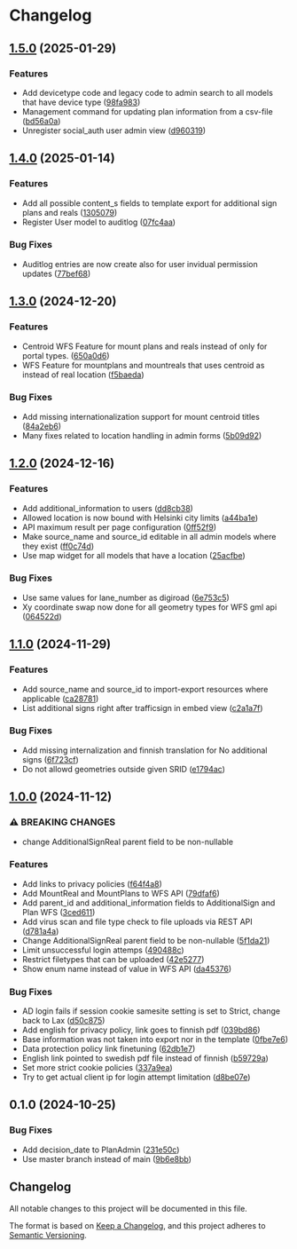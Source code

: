 # Changelog

## [1.5.0](https://github.com/City-of-Helsinki/city-infrastructure-platform/compare/city-infrastructure-platform-v1.4.0...city-infrastructure-platform-v1.5.0) (2025-01-29)


### Features

* Add devicetype code and legacy code to admin search to all models that have device type ([98fa983](https://github.com/City-of-Helsinki/city-infrastructure-platform/commit/98fa98349903f083be07880dfaa9558e1c8cd02d))
* Management command for updating plan information from a csv-file ([bd56a0a](https://github.com/City-of-Helsinki/city-infrastructure-platform/commit/bd56a0ab15c196a01fee6d87408576eacfbeb88d))
* Unregister social_auth user admin view ([d960319](https://github.com/City-of-Helsinki/city-infrastructure-platform/commit/d9603195fd8cd909cf7d38def71f0981b520eab5))

## [1.4.0](https://github.com/City-of-Helsinki/city-infrastructure-platform/compare/city-infrastructure-platform-v1.3.0...city-infrastructure-platform-v1.4.0) (2025-01-14)


### Features

* Add all possible content_s fields to template export for additional sign plans and reals ([1305079](https://github.com/City-of-Helsinki/city-infrastructure-platform/commit/1305079e7906ddf6bde90416de819ad287a50718))
* Register User model to auditlog ([07fc4aa](https://github.com/City-of-Helsinki/city-infrastructure-platform/commit/07fc4aa41349b1ebe180267aadf109758e5aeb0a))


### Bug Fixes

* Auditlog entries are now create also for user invidual permission updates ([77bef68](https://github.com/City-of-Helsinki/city-infrastructure-platform/commit/77bef6887477e10df5fcf2d93c74cddaa2486547))

## [1.3.0](https://github.com/City-of-Helsinki/city-infrastructure-platform/compare/city-infrastructure-platform-v1.2.0...city-infrastructure-platform-v1.3.0) (2024-12-20)


### Features

* Centroid WFS Feature for mount plans and reals instead of only for portal types. ([650a0d6](https://github.com/City-of-Helsinki/city-infrastructure-platform/commit/650a0d69b588990291112f893dd58c36975bc1ad))
* WFS Feature for mountplans and mountreals that uses centroid as instead of real location ([f5baeda](https://github.com/City-of-Helsinki/city-infrastructure-platform/commit/f5baedadd976edc0b5ee092d08ca34dc065b47c3))


### Bug Fixes

* Add missing internationalization support for mount centroid titles ([84a2eb6](https://github.com/City-of-Helsinki/city-infrastructure-platform/commit/84a2eb612617e0ba7b2921399a7c3ebf4f4f952f))
* Many fixes related to location handling in admin forms ([5b09d92](https://github.com/City-of-Helsinki/city-infrastructure-platform/commit/5b09d92b8d5736582a57cd2d79b772c563b28db8))

## [1.2.0](https://github.com/City-of-Helsinki/city-infrastructure-platform/compare/city-infrastructure-platform-v1.1.0...city-infrastructure-platform-v1.2.0) (2024-12-16)


### Features

* Add additional_information to users ([dd8cb38](https://github.com/City-of-Helsinki/city-infrastructure-platform/commit/dd8cb3812e46be86de899cf6ac62857409bd55f8))
* Allowed location is now bound with Helsinki city limits ([a44ba1e](https://github.com/City-of-Helsinki/city-infrastructure-platform/commit/a44ba1e84a571228861749eec0ec3e9647abea8b))
* API maximum result per page configuration ([0ff52f9](https://github.com/City-of-Helsinki/city-infrastructure-platform/commit/0ff52f939ce8c44e5bac174ff5067101362a90bf))
* Make source_name and source_id editable in all admin models where they exist ([ff0c74d](https://github.com/City-of-Helsinki/city-infrastructure-platform/commit/ff0c74d9cf02f1d8b00327f9477b93c02447b4c3))
* Use map widget for all models that have a location ([25acfbe](https://github.com/City-of-Helsinki/city-infrastructure-platform/commit/25acfbe657c45296f0691aa238cfc7bb4b008b19))


### Bug Fixes

* Use same values for lane_number as digiroad ([6e753c5](https://github.com/City-of-Helsinki/city-infrastructure-platform/commit/6e753c5de98cb8d99ca0256e4634094d3920285f))
* Xy coordinate swap now done for all geometry types for WFS gml api ([064522d](https://github.com/City-of-Helsinki/city-infrastructure-platform/commit/064522dfc22f9eea24441790cd8e25cdf32adef4))

## [1.1.0](https://github.com/City-of-Helsinki/city-infrastructure-platform/compare/city-infrastructure-platform-v1.0.0...city-infrastructure-platform-v1.1.0) (2024-11-29)


### Features

* Add source_name and source_id to import-export resources where applicable ([ca28781](https://github.com/City-of-Helsinki/city-infrastructure-platform/commit/ca28781ee8a61bdc3e1303f9c553735611061038))
* List additional signs right after trafficsign in embed view ([c2a1a7f](https://github.com/City-of-Helsinki/city-infrastructure-platform/commit/c2a1a7f08cc875f9edcc44780cb3df280783d1d7))


### Bug Fixes

* Add missing internalization and finnish translation for No additional signs ([6f723cf](https://github.com/City-of-Helsinki/city-infrastructure-platform/commit/6f723cf42a671a1911f7a6286227dbfa0371b0ba))
* Do not allowd geometries outside given SRID ([e1794ac](https://github.com/City-of-Helsinki/city-infrastructure-platform/commit/e1794ac026f52db688ca2a2d3fe9c39092ae8741))

## [1.0.0](https://github.com/City-of-Helsinki/city-infrastructure-platform/compare/city-infrastructure-platform-v0.1.0...city-infrastructure-platform-v1.0.0) (2024-11-12)


### ⚠ BREAKING CHANGES

* change AdditionalSignReal parent field to be non-nullable

### Features

* Add links to privacy policies ([f64f4a8](https://github.com/City-of-Helsinki/city-infrastructure-platform/commit/f64f4a815d052a8464e1e0fe33adc98e54264dbd))
* Add MountReal and MountPlans to WFS API ([79dfaf6](https://github.com/City-of-Helsinki/city-infrastructure-platform/commit/79dfaf6cf032362d0e770fa65f68f14176280eda))
* Add parent_id and additional_information fields to AdditionalSign and Plan WFS ([3ced611](https://github.com/City-of-Helsinki/city-infrastructure-platform/commit/3ced611555f9b898a9a39d21608813de23aa2808))
* Add virus scan and file type check to file uploads via REST API ([d781a4a](https://github.com/City-of-Helsinki/city-infrastructure-platform/commit/d781a4a3527920c14e34c62899242b72db86294a))
* Change AdditionalSignReal parent field to be non-nullable ([5f1da21](https://github.com/City-of-Helsinki/city-infrastructure-platform/commit/5f1da21e2c02b1f73389582e1cc22d5f2dd012ab))
* Limit unsuccessful login attemps ([490488c](https://github.com/City-of-Helsinki/city-infrastructure-platform/commit/490488cf8b63e7c8dc0d3b2cf4c94d2875bfa4b8))
* Restrict filetypes that can be uploaded ([42e5277](https://github.com/City-of-Helsinki/city-infrastructure-platform/commit/42e5277b9e667487bc7dbe53a0242d0ec14e8bb5))
* Show enum name instead of value in WFS API ([da45376](https://github.com/City-of-Helsinki/city-infrastructure-platform/commit/da4537657982ac17059da0bf170a694f301f8a75))


### Bug Fixes

* AD login fails if session cookie samesite setting is set to Strict, change back to Lax ([d50c875](https://github.com/City-of-Helsinki/city-infrastructure-platform/commit/d50c875e160557e4b68826a691232bdad81710dd))
* Add english for privacy policy, link goes to finnish pdf ([039bd86](https://github.com/City-of-Helsinki/city-infrastructure-platform/commit/039bd8607f52003f2766111e7da4b88fde19eb61))
* Base information was not taken into export nor in the template ([0fbe7e6](https://github.com/City-of-Helsinki/city-infrastructure-platform/commit/0fbe7e6329cdbb37ea262b3eed3408a07484af56))
* Data protection policy link finetuning ([62db1e7](https://github.com/City-of-Helsinki/city-infrastructure-platform/commit/62db1e7b4bb09a856da846a2ebb6baeb72f0ade6))
* English link pointed to swedish pdf file instead of finnish ([b59729a](https://github.com/City-of-Helsinki/city-infrastructure-platform/commit/b59729a217a47452cc0d77a1c758b9bf7424ba7b))
* Set more strict cookie policies ([337a9ea](https://github.com/City-of-Helsinki/city-infrastructure-platform/commit/337a9eafce486996057fca6f53c5eccd369faad6))
* Try to get actual client ip for login attempt limitation ([d8be07e](https://github.com/City-of-Helsinki/city-infrastructure-platform/commit/d8be07e540d57d244a18d66bf16a462324f40f43))

## 0.1.0 (2024-10-25)


### Bug Fixes

* Add decision_date to PlanAdmin ([231e50c](https://github.com/City-of-Helsinki/city-infrastructure-platform/commit/231e50cba92029e76b7d9b6a440903abf90b8f9a))
* Use master branch instead of main ([9b6e8bb](https://github.com/City-of-Helsinki/city-infrastructure-platform/commit/9b6e8bb4252abf524cb97be1c4d629fa0c755905))

## Changelog

All notable changes to this project will be documented in this file.

The format is based on [Keep a Changelog](https://keepachangelog.com/en/1.0.0/),
and this project adheres to [Semantic Versioning](https://semver.org/spec/v2.0.0.html).
